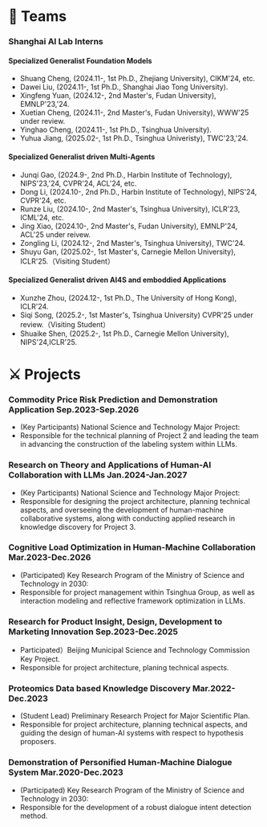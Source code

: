 # 🌃 Teams

### Shanghai AI Lab Interns
#### Specialized Generalist Foundation Models 
- Shuang Cheng, (2024.11-, 1st Ph.D., Zhejiang University), CIKM'24, etc.
- Dawei Liu, (2024.11-, 1st Ph.D., Shanghai Jiao Tong University). 
- Xingfeng Yuan, (2024.12-, 2nd Master's, Fudan University), EMNLP'23,'24.
- Xuetian Cheng, (2024.11-, 2nd Master's, Fudan University), WWW'25 under review.
- Yinghao Cheng, (2024.11-, 1st Ph.D., Tsinghua University).
- Yuhua Jiang, (2025.02-, 1st Ph.D., Tsinghua Univeristy), TWC'23,'24. 

#### Specialized Generalist driven Multi-Agents 
- Junqi Gao, (2024.9-, 2nd Ph.D., Harbin Institute of Technology), NIPS'23,'24, CVPR'24, ACL'24, etc.
- Dong Li, (2024.10-, 2nd Ph.D., Harbin Institute of Technology), NIPS'24, CVPR'24, etc.
- Runze Liu, (2024.10-, 2nd Master's, Tsinghua University), ICLR'23, ICML'24, etc. 
- Jing Xiao, (2024.10-, 2nd Master's, Fudan University), EMNLP'24, ACL'25 under reivew.
- Zongling Li, (2024.12-, 2nd Master's, Tsinghua University), TWC'24.
- Shuyu Gan, (2025.02-, 1st Master's, Carnegie Mellon University), ICLR'25.（Visiting Student）

#### Specialized Generalist driven AI4S and emboddied Applications
- Xunzhe Zhou, (2024.12-, 1st Ph.D., The University of Hong Kong), ICLR'24. 
- Siqi Song, (2025.2-, 1st Master's, Tsinghua University) CVPR'25 under review.（Visiting Student）
- Shuaike Shen, (2025.2-, 1st Ph.D., Carnegie Mellon University), NIPS'24,ICLR'25.

# ⚔ Projects
### Commodity Price Risk Prediction and Demonstration Application **Sep.2023-Sep.2026**
  - (Key Participants)  National Science and Technology Major Project:
  - Responsible for the technical planning of Project 2 and leading the team in advancing the construction of the labeling system within LLMs.

### Research on Theory and Applications of Human-AI Collaboration with LLMs **Jan.2024-Jan.2027**
  - (Key Participants) National Science and Technology Major Project:
  -  Responsible for designing the project architecture, planning technical aspects, and overseeing the development of human-machine collaborative systems, along with conducting applied research in knowledge discovery for Project 3.
    
### Cognitive Load Optimization in Human-Machine Collaboration **Mar.2023-Dec.2026**
  - (Participated) Key Research Program of the Ministry of Science and Technology in 2030:
  - Responsible for project management within Tsinghua Group, as well as interaction modeling and reflective framework optimization in LLMs.

### Research for Product Insight, Design, Development to Marketing Innovation **Sep.2023-Dec.2025**
  - Participated）Beijing Municipal Science and Technology Commission Key Project.
  - Responsible for project architecture, planing technical aspects.

### Proteomics Data based Knowledge Discovery **Mar.2022-Dec.2023** 
  - (Student Lead) Preliminary Research Project for Major Scientific Plan.
  - Responsible for project architecture, planning technical aspects, and guiding the design of human-AI systems with respect to hypothesis proposers.
    
### Demonstration of Personified Human-Machine Dialogue System **Mar.2020-Dec.2023**
  - (Participated) Key Research Program of the Ministry of Science and Technology in 2030: 
  - Responsible for the development of a robust dialogue intent detection method.


<script type='text/javascript' id='clustrmaps' src='//cdn.clustrmaps.com/map_v2.js?cl=ffffff&w=243&t=n&d=ujpjNGmVrdWti53wqBuAxF7eHAjpY90xVVy6lWB7ZdI&co=2d78ad&ct=ffffff&cmo=3acc3a&cmn=ff5353'></script>
